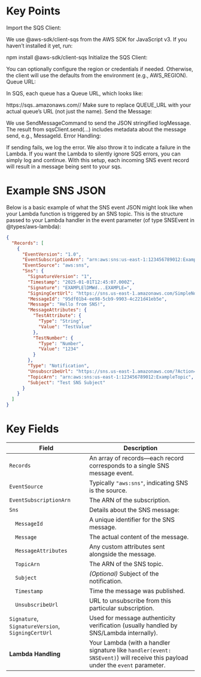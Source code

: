 # Key Points
Import the SQS Client:

We use @aws-sdk/client-sqs from the AWS SDK for JavaScript v3.
If you haven’t installed it yet, run:

npm install @aws-sdk/client-sqs
Initialize the SQS Client:

You can optionally configure the region or credentials if needed. Otherwise, the client will use the defaults from the environment (e.g., AWS_REGION).
Queue URL:

In SQS, each queue has a Queue URL, which looks like:

https://sqs.<region>.amazonaws.com/<account-id>/<queue-name>
Make sure to replace QUEUE_URL with your actual queue’s URL (not just the name).
Send the Message:

We use SendMessageCommand to send the JSON stringified logMessage.
The result from sqsClient.send(...) includes metadata about the message send, e.g., MessageId.
Error Handling:

If sending fails, we log the error. We also throw it to indicate a failure in the Lambda. If you want the Lambda to silently ignore SQS errors, you can simply log and continue.
With this setup, each incoming SNS event record will result in a message being sent to your sqs.


# Example SNS JSON
Below is a basic example of what the SNS event JSON might look like when your Lambda function is triggered by an SNS topic. This is the structure passed to your Lambda handler in the event parameter (of type SNSEvent in @types/aws-lambda):
```json
{
  "Records": [
    {
      "EventVersion": "1.0",
      "EventSubscriptionArn": "arn:aws:sns:us-east-1:123456789012:ExampleTopic:abcdef01-2345-6789-abcd-ef0123456789",
      "EventSource": "aws:sns",
      "Sns": {
        "SignatureVersion": "1",
        "Timestamp": "2025-01-01T12:45:07.000Z",
        "Signature": "EXAMPLElDMWd...EXAMPLE=",
        "SigningCertUrl": "https://sns.us-east-1.amazonaws.com/SimpleNotificationService-0000000000000000000000.pem",
        "MessageId": "95df01b4-ee98-5cb9-9903-4c221d41eb5e",
        "Message": "Hello from SNS!",
        "MessageAttributes": {
          "TestAttribute": {
            "Type": "String",
            "Value": "TestValue"
          },
          "TestNumber": {
            "Type": "Number",
            "Value": "1234"
          }
        },
        "Type": "Notification",
        "UnsubscribeUrl": "https://sns.us-east-1.amazonaws.com/?Action=Unsubscribe&...",
        "TopicArn": "arn:aws:sns:us-east-1:123456789012:ExampleTopic",
        "Subject": "Test SNS Subject"
      }
    }
  ]
}
```

# Key Fields

| **Field**                  | **Description**                                                                                                                                             |
|----------------------------|-------------------------------------------------------------------------------------------------------------------------------------------------------------|
| `Records`                  | An array of records—each record corresponds to a single SNS message event.                                                                                  |
| `EventSource`              | Typically `"aws:sns"`, indicating SNS is the source.                                                                                                        |
| `EventSubscriptionArn`     | The ARN of the subscription.                                                                                                                                |
| `Sns`                      | Details about the SNS message:                                                                                                                              |
| &emsp;`MessageId`          | A unique identifier for the SNS message.                                                                                                                    |
| &emsp;`Message`            | The actual content of the message.                                                                                                                          |
| &emsp;`MessageAttributes`  | Any custom attributes sent alongside the message.                                                                                                           |
| &emsp;`TopicArn`           | The ARN of the SNS topic.                                                                                                                                   |
| &emsp;`Subject`            | *(Optional)* Subject of the notification.                                                                                                                   |
| &emsp;`Timestamp`          | Time the message was published.                                                                                                                             |
| &emsp;`UnsubscribeUrl`     | URL to unsubscribe from this particular subscription.                                                                                                       |
| `Signature`, `SignatureVersion`, `SigningCertUrl` | Used for message authenticity verification (usually handled by SNS/Lambda internally).                                               |
| **Lambda Handling**        | Your Lambda (with a handler signature like `handler(event: SNSEvent)`) will receive this payload under the `event` parameter.                               |

